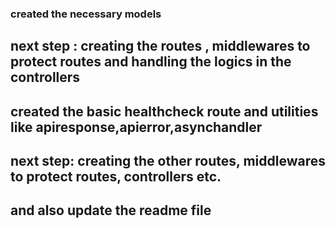### created the necessary models

## next step : creating the routes , middlewares to protect routes and handling the logics in the controllers

## created the basic healthcheck route and utilities like apiresponse,apierror,asynchandler

## next step: creating the other routes, middlewares to protect routes, controllers etc.
## and also update the readme file
